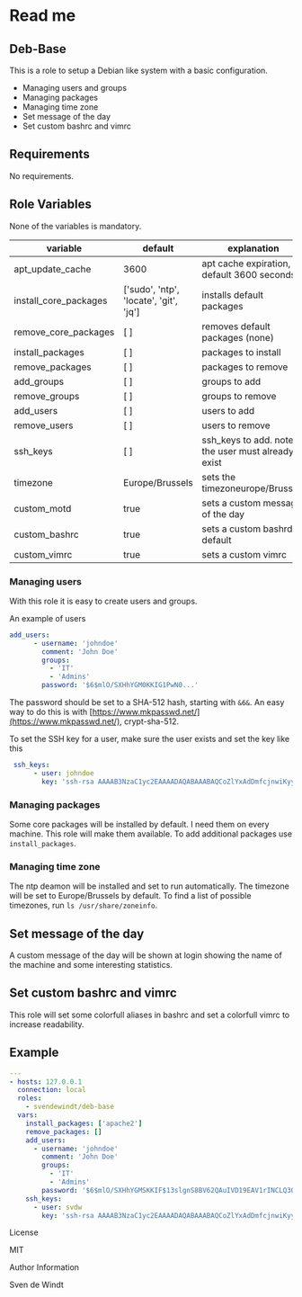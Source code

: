 # Read me

## Deb-Base

This is a role to setup a Debian like system with a basic configuration.

- Managing users and groups
- Managing packages
- Managing time zone
- Set message of the day
- Set custom bashrc and vimrc

## Requirements

No requirements.

## Role Variables

None of the variables is mandatory.

| variable 			| default 				| explanation							|
| ---				| ---					| ---						 		|
| apt_update_cache		| 3600					| apt cache expiration, default 3600 seconds			|
| install_core_packages		| ['sudo', 'ntp', 'locate', 'git', 'jq']| installs default packages					|
| remove_core_packages		| [ ]					| removes default packages (none)				|
| install_packages		| [ ]					| packages to install						|
| remove_packages		| [ ]					| packages to remove						|
| add_groups			| [ ]					| groups to add							|
| remove_groups			| [ ]					| groups to remove						|
| add_users			| [ ]					| users to add							|
| remove_users			| [ ]					| users to remove						|
| ssh_keys			| [ ]					| ssh_keys to add. note: the user must already exist		|
| timezone			| Europe/Brussels			| sets the timezoneurope/Brussels				|
| custom_motd			| true					| sets a custom message of the day				|
| custom_bashrc			| true					| sets a custom bashrd, default					|
| custom_vimrc			| true 					| sets a custom vimrc						|

### Managing users

With this role it is easy to create users and groups. 

An example of users

```yaml
add_users:
      - username: 'johndoe'
        comment: 'John Doe'
        groups:
          - 'IT'
          - 'Admins'
        password: '$6$mlO/SXHhYGM0KKIG1PwN0...'
```

The password should be set to a SHA-512 hash, starting with `&6&`. An easy way to do this is with [https://www.mkpasswd.net/](https://www.mkpasswd.net/), crypt-sha-512.

To set the SSH key for a user, make sure the user exists and set the key like this

```yaml
 ssh_keys:
      - user: johndoe
        key: 'ssh-rsa AAAAB3NzaC1yc2EAAAADAQABAAABAQCoZlYxAdDmfcjnwiKyyTceK2ldPsV2KzG3EEDy9o8a7f7GiKfNpM/U3ZN4eFHK8DUoHlG+GGmKjvJ207VPsUQK0obi/7snaPu19m1wcoqnluaY2jcsTSiIHBFn+aVDWKNhc+UzbjZ+zFcHKqF0NIr1HaEpz4RV0N19UeyiIeqX7RpamkQX1MBTAHbQcBFB6eHJte9iWOpmMBmNManvU0rSZYWmdQzvK8+SFfHFB/93K1Cl4MLwG6gRfqGCmwgGmUiSgzG48uBa8N+cQCJie6ikbkKPV109kGVsnufx1kF/ka5/cgaABaxsKBXVxnpojUsFI1E6jS8lM5VZW32K23rB johndoe@PC-jd'

```

### Managing packages

Some core packages will be installed by default. I need them on every machine. This role will make them available. To add additional packages use `install_packages`.

### Managing time zone

The ntp deamon will be installed and set to run automatically. The timezone will be set to Europe/Brussels by default. To find a list of possible timezones, run `ls /usr/share/zoneinfo`.

## Set message of the day

A custom message of the day will be shown at login showing the name of the machine and some interesting statistics.

## Set custom bashrc and vimrc

This role will set some colorfull aliases in bashrc and set a colorfull vimrc to increase readability.

## Example

```yaml
---
- hosts: 127.0.0.1
  connection: local
  roles:
    - svendewindt/deb-base
  vars:
    install_packages: ['apache2']
    remove_packages: []
    add_users:
      - username: 'johndoe'
        comment: 'John Doe'
        groups:
          - 'IT'
          - 'Admins'
        password: '$6$mlO/SXHhYGMSKKIF$13slgnS8BV62QAuIVD19EAV1rINCLQ3OQbil6hkPOv9D19J8sAU1xv.msIfHSpA8P3tr.Eln2I6GuRUQ1ePwN0'
    ssh_keys:
      - user: svdw
        key: 'ssh-rsa AAAAB3NzaC1yc2EAAAADAQABAAABAQCoZlYxAdDmfcjnwiKyyTceK2ldPsV2KzG3EEDy9o8a7f7GiKfNpM/U3ZN4eFHK8DUoHlG+GGmKjvJ207VPsUQK0obi/7snaPu19m1wcoqnluaY2jcsTSiIHBFn+aVDWKNhc+UzbjZ+zFcHKqF0NIr1HaEpz4RV0N19UeyiIeqX7RpamkQX1MBTAHbQcBFB6eHJte9iWOpmMBmNManvU0rSZYWmdQzvK8+SFfHFB/93K1Cl4MLwG6gRfqGCmwgGmUiSgzG48uBa8N+cQCJie6ikbkKPV109kGVsnufx1kF/ka5/cgaABaxsKBXVxnpojUsFI1E6jS8lM5VZW32K23rB johndoe@PC-JD'
```



License

MIT

Author Information

Sven de Windt
